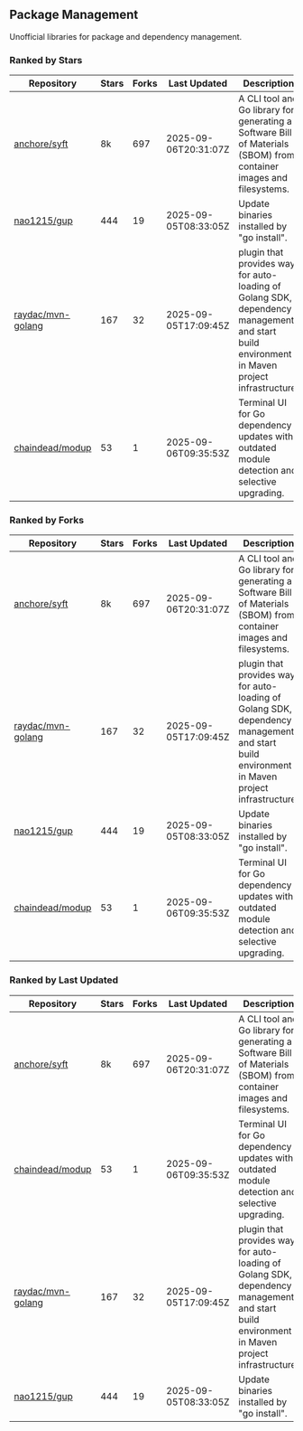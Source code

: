 ## Package Management

Unofficial libraries for package and dependency management.

### Ranked by Stars

| Repository | Stars | Forks | Last Updated | Description | 
|------------|-------|-------|--------------|-------------|
| [anchore/syft](https://github.com/anchore/syft) | 8k | 697 | 2025-09-06T20:31:07Z |  A CLI tool and Go library for generating a Software Bill of Materials (SBOM) from container images and filesystems. |
| [nao1215/gup](https://github.com/nao1215/gup) | 444 | 19 | 2025-09-05T08:33:05Z |  Update binaries installed by "go install". |
| [raydac/mvn-golang](https://github.com/raydac/mvn-golang) | 167 | 32 | 2025-09-05T17:09:45Z |  plugin that provides way for auto-loading of Golang SDK, dependency management and start build environment in Maven project infrastructure. |
| [chaindead/modup](https://github.com/chaindead/modup) | 53 | 1 | 2025-09-06T09:35:53Z |  Terminal UI for Go dependency updates with outdated module detection and selective upgrading. |

### Ranked by Forks

| Repository | Stars | Forks | Last Updated | Description | 
|------------|-------|-------|--------------|-------------|
| [anchore/syft](https://github.com/anchore/syft) | 8k | 697 | 2025-09-06T20:31:07Z |  A CLI tool and Go library for generating a Software Bill of Materials (SBOM) from container images and filesystems. |
| [raydac/mvn-golang](https://github.com/raydac/mvn-golang) | 167 | 32 | 2025-09-05T17:09:45Z |  plugin that provides way for auto-loading of Golang SDK, dependency management and start build environment in Maven project infrastructure. |
| [nao1215/gup](https://github.com/nao1215/gup) | 444 | 19 | 2025-09-05T08:33:05Z |  Update binaries installed by "go install". |
| [chaindead/modup](https://github.com/chaindead/modup) | 53 | 1 | 2025-09-06T09:35:53Z |  Terminal UI for Go dependency updates with outdated module detection and selective upgrading. |

### Ranked by Last Updated

| Repository | Stars | Forks | Last Updated | Description | 
|------------|-------|-------|--------------|-------------|
| [anchore/syft](https://github.com/anchore/syft) | 8k | 697 | 2025-09-06T20:31:07Z |  A CLI tool and Go library for generating a Software Bill of Materials (SBOM) from container images and filesystems. |
| [chaindead/modup](https://github.com/chaindead/modup) | 53 | 1 | 2025-09-06T09:35:53Z |  Terminal UI for Go dependency updates with outdated module detection and selective upgrading. |
| [raydac/mvn-golang](https://github.com/raydac/mvn-golang) | 167 | 32 | 2025-09-05T17:09:45Z |  plugin that provides way for auto-loading of Golang SDK, dependency management and start build environment in Maven project infrastructure. |
| [nao1215/gup](https://github.com/nao1215/gup) | 444 | 19 | 2025-09-05T08:33:05Z |  Update binaries installed by "go install". |

